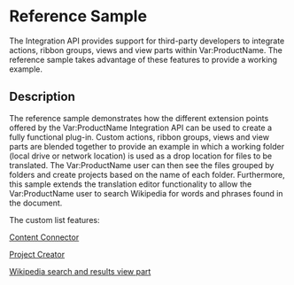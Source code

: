 Reference Sample
======
The Integration API provides support for third-party developers to integrate actions, ribbon groups, views and view parts within Var:ProductName. The reference sample takes advantage of these features to provide a working example.

Description
-----
The reference sample demonstrates how the different extension points offered by the Var:ProductName Integration API can be used to create a fully functional plug-in. Custom actions, ribbon groups, views and view parts are blended together to provide an example in which a working folder (local drive or network location) is used as a drop location for files to be translated. The Var:ProductName user can then see the files grouped by folders and create projects based on the name of each folder. Furthermore, this sample extends the translation editor functionality to allow the Var:ProductName user to search Wikipedia for words and phrases found in the document.

The custom list features:

[Content Connector](content_connector.md)

[Project Creator](project_creator.md)

[Wikipedia search and results view part](wikipedia_search.md)
